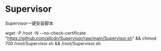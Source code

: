 # Supervisor
Supervisor一键安装脚本

wget -P /root -N --no-check-certificate "https://github.com/allcdn/Supervisor/raw/main/Supervisor.sh" && chmod 700 /root/Supervisor.sh && /root/Supervisor.sh
